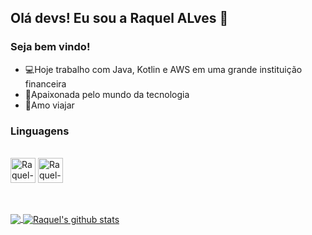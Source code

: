 ## Olá devs! Eu sou a Raquel ALves 👋

### Seja bem vindo!

- 💻Hoje trabalho com Java, Kotlin e AWS em uma grande instituição financeira 
- 💞Apaixonada pelo mundo da tecnologia
- 🌴Amo viajar

<h3 align="left">Linguagens</h3>
<p align="left"> 

<div

<div style="diplay: inline_block"><br>
  <img align="center" alt="Raquel-Java" height"30" width="40" src="https://icongr.am/devicon/java-original-wordmark.svg?size=128&color=currentColor">
  <img align="center" alt="Raquel-AWS" height"30 width="40" src="https://icongr.am/devicon/amazonwebservices-original-wordmark.svg?size=128&color=currentColor">
</div>

</p>

<br><br>
<a href="https://github.com/raquelalvesas">
  <img align="center" src="https://github-readme-stats.vercel.app/api/top-langs/?username=raquelalvesas&theme=dark">
</a>
<a href="https://github.com/raquelalvesas">
 <img align="center" src="https://github-readme-stats.vercel.app/api?username=raquelalvesas&show_icons=true&theme=dark&line_height=30" alt="Raquel's github stats"/>
</a>



